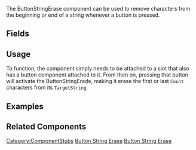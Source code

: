 <languages></languages> <translate>

The ButtonStringErase component can be used to remove characters from
the beginning or end of a string whenever a button is pressed.

## Fields

## Usage

To function, the component simply needs to be attached to a slot that
also has a button component attached to it. From then on, pressing that
button will activate the ButtonStringErade, making it erase the first or
last `Count` characters from its `TargetString`.

## Examples

## Related Components

</translate>

[Category:ComponentStubs](Category:ComponentStubs "wikilink") [Button
String Erase](Category:Components{{#translation:}} "wikilink") [Button
String
Erase](Category:Components:Common_UI:Button_Interactions{{#translation:}} "wikilink")